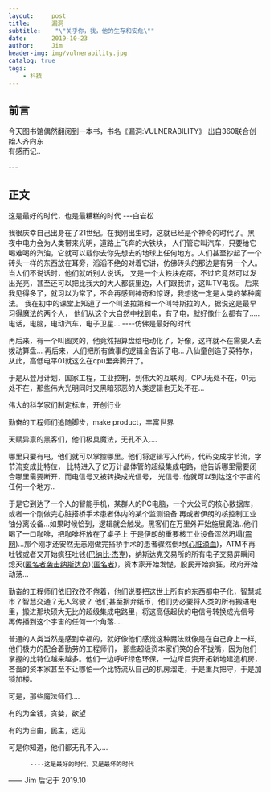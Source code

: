 ```yaml
---
layout:     post
title:      漏洞
subtitle:    "\"关乎你，我，他的生存和安危\""
date:       2019-10-23
author:     Jim
header-img: img/vulnerability.jpg
catalog: true
tags:
    - 科技
---
```



## 前言
今天图书馆偶然翻阅到一本书，书名《漏洞:VULNERABILITY》  出自360联合创始人齐向东   
 有感而记..
<p id = "build"></p>
---

## 正文

这是最好的时代，也是最糟糕的时代 ---白岩松

我很庆幸自己出身在了21世纪。在我刚出生时，这就已经是个神奇的时代了。黑夜中电力会为人类带来光明，道路上飞奔的大铁块，
人们管它叫汽车，只要给它喝难喝的汽油，它就可以载你去你先想去的地球上任何地方。人们甚至抄起了一个砖头一样的东西放在耳旁，滔滔不绝的对着它讲，仿佛砖头的那边是有另一个人。当人们不说话时，他们就听别人说话，
又是一个大铁块疙瘩，不过它竟然可以发出光亮，甚至还可以把比我大的大人都装里边，人们跟我讲，这叫TV电视。
后来我见得多了，就习以为常了，不会再感到神奇和惊讶，我想这一定是人类的某种魔法。
我在初中的课堂上知道了一个叫法拉第和一个叫特斯拉的人，据说这是最早习得魔法的两个人，
他们从这个大自然中找到电，有了电，就好像什么都有了.....
电话，电脑，电动汽车，电子卫星...    ----仿佛是最好的时代

再后来，有一个叫图灵的，他竟然把算盘给电动化了，好像，这样就不在需要人去拨动算盘...
再后来，人们把所有做事的逻辑全告诉了电...
八仙童创造了英特尔，从此，高低电平01就这么在cpu里奔腾开了。

于是从登月计划，国家工程，工业控制，到伟大的互联网，CPU无处不在，01无处不在，那些伟大光明同时又黑暗邪恶的人类逻辑也无处不在...

伟大的科学家们制定标准，开创行业

勤奋的工程师们追随脚步，make product，丰富世界

天赋异禀的黑客们，他们极具魔法，无孔不入....

哪里只要有电，他们就可以掌控哪里。他们将逻辑写入代码，代码变成字节流，字节流变成比特位，
比特进入了亿万计晶体管的超级集成电路，他告诉哪里需要闭合哪里需要断开，而电信号又被转换成光信号，
光信号..他就可以到达这个宇宙的任何一个地方..

于是它到达了一个人的智能手机，某群人的PC电脑，一个大公司的核心数据库，或者一个刚做完心脏搭桥手术患者体内的某个监测设备
再或者伊朗的核控制工业铀分离设备...如果时候恰到，逻辑就会触发。黑客们在万里外开始施展魔法..他们喝了一口咖啡，把咖啡杯放在了桌子上
于是伊朗的重要核工业设备浑然坍塌([震网](https://baike.baidu.com/item/震网病毒/3559601?fromtitle=震网&fromid=3082657&fr=aladdin))...那个刚才还安然无恙刚做完搭桥手术的患者骤然倒地([心脏滴血](https://yq.aliyun.com/articles/208001))，ATM不再吐钱或者又开始疯狂吐钱([巴纳比·杰克](https://baike.baidu.com/item/巴纳比·杰克/9021911?fr=aladdin))，纳斯达克交易所的所有电子交易屏瞬间熄灭([匿名者袭击纳斯达克](https://www.oschina.net/news/43562/nasdaq-data-center-downtime))([匿名者](https://baike.baidu.com/item/匿名者黑客组织/8378313?fromtitle=匿名者&fromid=149348&fr=aladdin))，资本家开始发憷，股民开始疯狂，政府开始动荡...

勤奋的工程师们依旧孜孜不倦着，他们说要把这世上所有的东西都电子化，智慧城市？智慧交通？无人驾驶？
他们甚至摒弃纸币，他们势必要将人类的所有搬进电里，搬进那块硕大无比的超级集成电路里，将这高低起伏的电信号转换成光信号
再传播到这个宇宙的任何一个角落....

普通的人类当然是感到幸福的，就好像他们感觉这种魔法就像是在自己身上一样,他们极力的配合着勤劳的工程师们，
那些超级资本家们笑的合不拢嘴，因为他们掌握的比特位越来越多。他们一边呼吁绿色环保，一边斥巨资开拓新地建造机房，吝啬的资本家甚至不让哪怕一个比特流从自己的机房溜走，于是重兵把守，于是加锁加楼。

可是，那些魔法师们....

有的为金钱，贪婪，欲望

有的为自由，民主，远见

可是你知道，他们都无孔不入....

          ----这是最好的时代，又是最坏的时代


—— Jim 后记于 2019.10   
